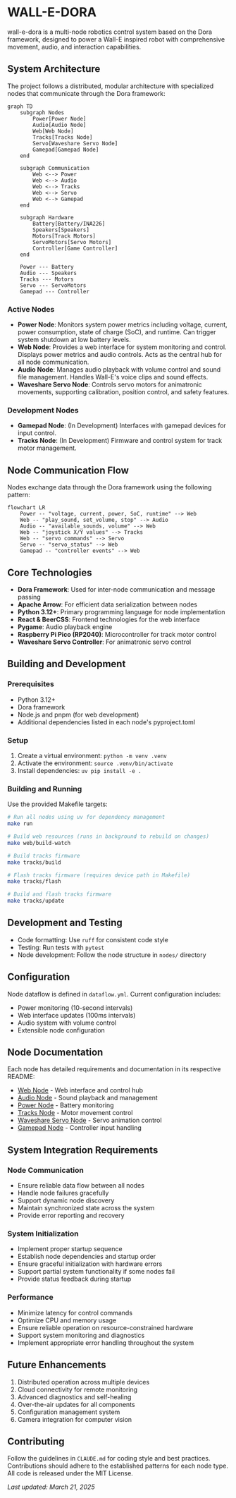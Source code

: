# WALL-E-DORA

wall-e-dora is a multi-node robotics control system based on the Dora framework, designed to power a Wall-E inspired robot with comprehensive movement, audio, and interaction capabilities.

## System Architecture

The project follows a distributed, modular architecture with specialized nodes that communicate through the Dora framework:

```mermaid
graph TD
    subgraph Nodes
        Power[Power Node]
        Audio[Audio Node]
        Web[Web Node]
        Tracks[Tracks Node]
        Servo[Waveshare Servo Node]
        Gamepad[Gamepad Node]
    end

    subgraph Communication
        Web <--> Power
        Web <--> Audio
        Web <--> Tracks
        Web <--> Servo
        Web <--> Gamepad
    end

    subgraph Hardware
        Battery[Battery/INA226]
        Speakers[Speakers]
        Motors[Track Motors]
        ServoMotors[Servo Motors]
        Controller[Game Controller]
    end

    Power --- Battery
    Audio --- Speakers
    Tracks --- Motors
    Servo --- ServoMotors
    Gamepad --- Controller
```

### Active Nodes
- **Power Node**: Monitors system power metrics including voltage, current, power consumption, state of charge (SoC), and runtime. Can trigger system shutdown at low battery levels.
- **Web Node**: Provides a web interface for system monitoring and control. Displays power metrics and audio controls. Acts as the central hub for all node communication.
- **Audio Node**: Manages audio playback with volume control and sound file management. Handles Wall-E's voice clips and sound effects.
- **Waveshare Servo Node**: Controls servo motors for animatronic movements, supporting calibration, position control, and safety features.

### Development Nodes
- **Gamepad Node**: (In Development) Interfaces with gamepad devices for input control.
- **Tracks Node**: (In Development) Firmware and control system for track motor management.

## Node Communication Flow

Nodes exchange data through the Dora framework using the following pattern:

```mermaid
flowchart LR
    Power -- "voltage, current, power, SoC, runtime" --> Web
    Web -- "play_sound, set_volume, stop" --> Audio
    Audio -- "available_sounds, volume" --> Web
    Web -- "joystick X/Y values" --> Tracks
    Web -- "servo commands" --> Servo
    Servo -- "servo_status" --> Web
    Gamepad -- "controller events" --> Web
```

## Core Technologies

- **Dora Framework**: Used for inter-node communication and message passing
- **Apache Arrow**: For efficient data serialization between nodes
- **Python 3.12+**: Primary programming language for node implementation
- **React & BeerCSS**: Frontend technologies for the web interface
- **Pygame**: Audio playback engine
- **Raspberry Pi Pico (RP2040)**: Microcontroller for track motor control
- **Waveshare Servo Controller**: For animatronic servo control

## Building and Development

### Prerequisites
- Python 3.12+
- Dora framework
- Node.js and pnpm (for web development)
- Additional dependencies listed in each node's pyproject.toml

### Setup
1. Create a virtual environment: `python -m venv .venv`
2. Activate the environment: `source .venv/bin/activate`
3. Install dependencies: `uv pip install -e .`

### Building and Running

Use the provided Makefile targets:
```bash
# Run all nodes using uv for dependency management
make run

# Build web resources (runs in background to rebuild on changes)
make web/build-watch

# Build tracks firmware
make tracks/build

# Flash tracks firmware (requires device path in Makefile)
make tracks/flash

# Build and flash tracks firmware
make tracks/update
```

## Development and Testing

- Code formatting: Use `ruff` for consistent code style
- Testing: Run tests with `pytest`
- Node development: Follow the node structure in `nodes/` directory

## Configuration

Node dataflow is defined in `dataflow.yml`. Current configuration includes:
- Power monitoring (10-second intervals)
- Web interface updates (100ms intervals)
- Audio system with volume control
- Extensible node configuration

## Node Documentation

Each node has detailed requirements and documentation in its respective README:

- [Web Node](nodes/web/README.md) - Web interface and control hub
- [Audio Node](nodes/audio/README.md) - Sound playback and management
- [Power Node](nodes/power/README.md) - Battery monitoring
- [Tracks Node](nodes/tracks/README.md) - Motor movement control
- [Waveshare Servo Node](nodes/waveshare_servo/README.md) - Servo animation control
- [Gamepad Node](nodes/gamepad/README.md) - Controller input handling

## System Integration Requirements

### Node Communication
- Ensure reliable data flow between all nodes
- Handle node failures gracefully
- Support dynamic node discovery
- Maintain synchronized state across the system
- Provide error reporting and recovery

### System Initialization
- Implement proper startup sequence
- Establish node dependencies and startup order
- Ensure graceful initialization with hardware errors
- Support partial system functionality if some nodes fail
- Provide status feedback during startup

### Performance
- Minimize latency for control commands
- Optimize CPU and memory usage
- Ensure reliable operation on resource-constrained hardware
- Support system monitoring and diagnostics
- Implement appropriate error handling throughout the system

## Future Enhancements

1. Distributed operation across multiple devices
2. Cloud connectivity for remote monitoring
3. Advanced diagnostics and self-healing
4. Over-the-air updates for all components
5. Configuration management system
6. Camera integration for computer vision

## Contributing

Follow the guidelines in `CLAUDE.md` for coding style and best practices. Contributions should adhere to the established patterns for each node type. All code is released under the MIT License.

_Last updated: March 21, 2025_
